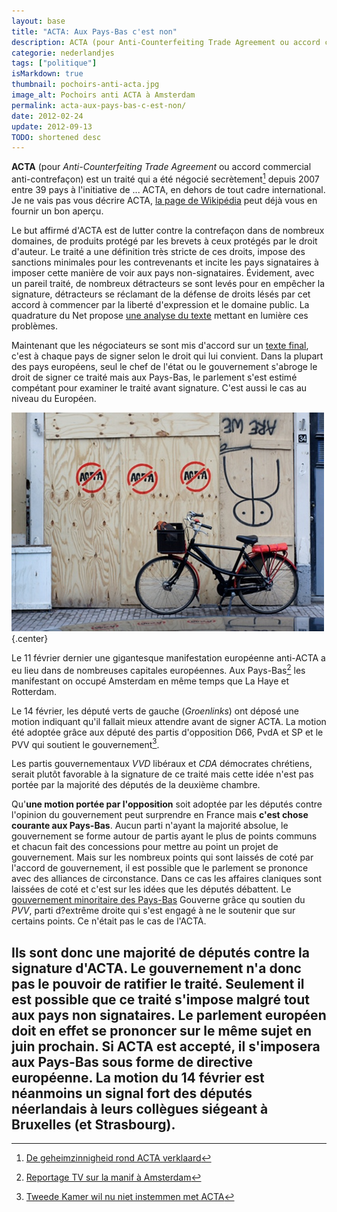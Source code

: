 ```yaml
---
layout: base
title: "ACTA: Aux Pays-Bas c'est non"
description: ACTA (pour Anti-Counterfeiting Trade Agreement ou accord commercial anti-contrefaçon) est un traité qui a été négocié secrètement$$De geheimzinnigheid ro
categorie: nederlandjes
tags: ["politique"]
isMarkdown: true
thumbnail: pochoirs-anti-acta.jpg
image_alt: Pochoirs anti ACTA à Amsterdam
permalink: acta-aux-pays-bas-c-est-non/
date: 2012-02-24
update: 2012-09-13
TODO: shortened desc
---
```


**ACTA** (pour *Anti-Counterfeiting Trade Agreement* ou accord commercial anti-contrefaçon) est un traité qui a été négocié secrètement[^1] depuis 2007 entre 39 pays à l'initiative de ... ACTA, en dehors de tout cadre international. Je ne vais pas vous décrire ACTA, [la page de Wikipédia](http://fr.wikipedia.org/wiki/ACTA) peut déjà vous en fournir un bon aperçu.

Le but affirmé d'ACTA est de lutter contre la contrefaçon dans de nombreux domaines, de produits protégé par les brevets à ceux protégés par le droit d'auteur. Le traité a une définition très stricte de ces droits, impose des sanctions minimales pour les contrevenants et incite les pays signataires à imposer cette manière de voir aux pays non-signataires. Évidement, avec un pareil traité, de nombreux détracteurs se sont levés pour en empêcher la signature, détracteurs se réclamant de la défense de droits lésés par cet accord à commencer par la liberté d'expression et le domaine public. La quadrature du Net propose [une analyse du texte](http://www.laquadrature.net/fr/acta-mise-a-jour-de-lanalyse-de-la-version-finale) mettant en lumière ces problèmes.

Maintenant que les négociateurs se sont mis d'accord sur un [texte final](http://www.dfat.gov.au/trade/acta/Final-ACTA-text-following-legal-verification.pdf), c'est à chaque pays de signer selon le droit qui lui convient. Dans la plupart des pays européens, seul le chef de l'état ou le gouvernement s'abroge le droit de signer ce traité mais aux Pays-Bas, le parlement s'est estimé compétant pour examiner le traité avant signature. C'est aussi le cas au niveau du Européen. 

![Pochoirs anti ACTA à Amsterdam](pochoirs-anti-acta.jpg){.center}

Le 11 février dernier une gigantesque manifestation européenne anti-ACTA a eu lieu dans de nombreuses capitales européennes. Aux Pays-Bas[^2] les manifestant on occupé Amsterdam en même temps que La Haye et Rotterdam.

Le 14 février, les député verts de gauche (*Groenlinks*) ont déposé une motion indiquant qu'il fallait mieux attendre avant de signer ACTA. La motion été adoptée grâce aux député des partis d'opposition D66, PvdA et SP et le PVV qui soutient le gouvernement[^3].

Les partis gouvernementaux *VVD* libéraux et *CDA* démocrates chrétiens, serait plutôt favorable à la signature de ce traité mais cette idée n'est pas portée par la majorité des députés de la deuxième chambre. 

Qu'**une motion portée par l'opposition** soit adoptée par les députés contre l'opinion du gouvernement peut surprendre en France mais **c'est chose courante aux Pays-Bas**. Aucun parti n'ayant la majorité absolue, le gouvernement se forme autour de partis ayant le plus de points communs et chacun fait des concessions pour mettre au point un projet de gouvernement. Mais sur les nombreux points qui sont laissés de coté par l'accord de gouvernement, il est possible que le parlement se prononce avec des alliances de circonstance. Dans ce cas les affaires claniques sont laissées de coté et c'est sur les idées que les députés débattent. Le [gouvernement minoritaire des Pays-Bas](/un-gouvernement-minoritaire) Gouverne grâce qu soutien du *PVV*, parti d?extrême droite qui s'est engagé à ne le soutenir que sur certains points. Ce n'était pas le cas de l'ACTA.

Ils sont donc **une majorité de députés contre la signature d'ACTA**. Le gouvernement n'a donc pas le pouvoir de ratifier le traité. Seulement il est possible que ce traité s'impose malgré tout aux pays non signataires. Le parlement européen doit en effet se prononcer sur le même sujet en juin prochain. Si ACTA est accepté, il s'imposera aux Pays-Bas sous forme de directive européenne. La motion du 14 février est néanmoins  un signal fort des députés néerlandais à leurs collègues siégeant à Bruxelles (et Strasbourg).
---
[^1]: [De geheimzinnigheid rond ACTA verklaard](http://webwereld.nl/analyse/109347/de-geheimzinnigheid-rond-acta-verklaard.html)
[^2]: [Reportage TV sur la manif à Amsterdam](http://nos.nl/l/tcm:5-1184995/)
[^3]: [Tweede Kamer wil nu niet instemmen met ACTA](http://www.volkskrant.nl/vk/nl/2694/Internet-Media/article/detail/3179300/2012/02/14/Tweede-Kamer-wil-nu-niet-instemmen-met-ACTA.dhtml)
